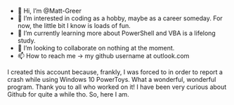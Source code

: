 - 👋 Hi, I’m @Matt-Greer
- 👀 I’m interested in coding as a hobby, maybe as a career someday.  For now, the little bit I know is loads of fun.
- 🌱 I’m currently learning more about PowerShell and VBA is a lifelong study.
- 💞️ I’m looking to collaborate on nothing at the moment.
- 📫 How to reach me → my github username at outlook.com

I created this account because, frankly, I was forced to in order to report a crash while using Windows 10 PowerToys.  What a wonderful, wonderful program.  Thank you to all who worked on it!  I have been very curious about Github for quite a while tho.  So, here I am.

<!---
Matt-Greer/Matt-Greer is a ✨ special ✨ repository because its `README.md` (this file) appears on your GitHub profile.
You can click the Preview link to take a look at your changes.
--->

